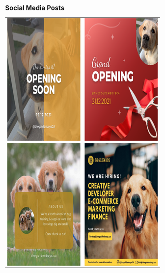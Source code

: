 
## Social Media Posts

<table>

  <tr>
    <td><img src="coming_soon.png" width="400" height="400" /></td>
    <td><img src="opening.png" width="400" height="400" /></td>
  </tr>
   <tr>
    <td><img src="about_us.jpeg" width="400" height="400" /></td>
    <td><img src="hiring.jpeg" width="400" height="400" /></td>
  </tr>


</table>
